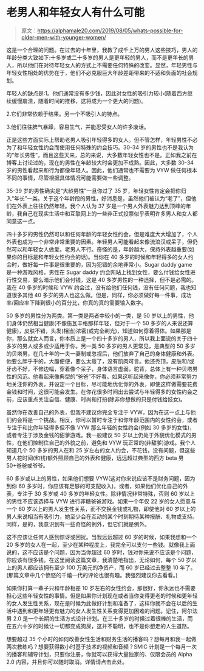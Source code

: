 # 老男人和年轻女人有什么可能

> 原文：<https://alphamale20.com/2019/08/05/whats-possible-for-older-men-with-younger-women/>

这是一个合理的问题。在过去的十年里，我教了成千上万的男人这些技巧，男人的年龄分类大致如下:十多岁或二十多岁的男人是更年轻的男人，而不是更年长的男人，所以他们在对待年轻女人的方式上不需要任何特殊的改变。显然，年轻男性与年轻女性相处的优势在于，他们不必克服巨大年龄差距带来的不适和负面的社会规划。

年轻人的缺点是:1。他们通常没有多少钱，因此对女性的吸引力较小(随着西方继续缓慢崩溃，随着时间的推移，这将成为一个更大的问题)。

2.它们非常依赖于结果。另一个不吸引人的特点。

3.他们往往脾气暴躁，容易生气，并能忍受女人的许多废话。

正是这些方面实际上帮助老男人吸引年轻得多的女人。但不管怎样，年轻男性不必为了和年轻女性约会而使用任何特殊的约会技巧。30-34 岁的男性也不是我认为的“年长男性”，而且这些天来，总的来说，大多数年轻女性也不是。正如我之前在博客上讨论过的，现在的男性在年龄较大时会更加不成熟。因此，大多数 30-34 岁的男性看起来和行为都像年轻人。因此，他们通常也不需要为 VYW 做任何根本不同的事情，尽管根据具体情况可能需要做一些调整。

35-39 岁的男性确实是“大龄男性”一旦你过了 35 岁，年轻女性肯定会把你归入“年长”一类。关于这个年龄段的男性，好消息是，虽然他们被认为“老了”，但他们在外表上往往仍然年轻。我个人认为 37 岁是一个男人外表魅力达到顶峰的年龄，我自己在现实生活中和互联网上的一些非正式投票似乎表明许多男人和女人都同意这一点。

四十多岁的男性仍然可以和任何年龄的年轻女性约会，但是难度大大增加了，个人外表也成为一个非常非常重要的因素。年轻男人可能看起来像流浪汉或呆子，但仍然可以和年轻女人做爱。老男人不行。奇怪的是，年龄越大，保持外表越重要(如果你的目标是和年轻女性约会的话)。当你在 40 多岁的时候和年轻得多的女人约会时，做好每一件事是很重要的，因为犯错的余地非常小。Sugar daddy game 是一种游戏风格，男性在 Sugar daddy 约会网站上找到女性，要么付钱给女性进行性交易，要么暗示他们会付钱，这是 40 多岁男性的一种选择，但不是必需的。我在 40 多岁的时候和 VYW 约会过，没有给他们任何钱，没有任何问题，我也知道很多其他 40 多岁的男人也这么做。但是，同样，你必须做好每一件事，成功率/回应率下降到很小的百分比，你真的真的需要输入数字。

50 多岁的男性分为两类。第一类是两者中较小的一类，是 50 岁以上的男性，他们身体仍然相当健康(不像施瓦辛格那样年轻，但对于一个 50 多岁的人来说还算健康)，皮肤不错，头发(相当)浓密(或完全剃光)，知道如何穿着得体。如果那是你，那么就女人而言，你本质上是一个四十多岁的男人，所以我上面说的关于四十多岁的男人或多或少适用于你。另一类 50 多岁的男人更常见，是典型的 50 多岁的贝塔男，在几十年的一夫一妻制或忽视后，他们放弃了自己的身体健康和外表。他要么胖乎乎的，大腹便便，要么太瘦了，没有肌肉可言。他还秃顶，皮肤和/或牙齿不好，不修边幅，穿着像个呆子，身体语言虚弱，驼背，总体上有一种贝塔男性的风范。他看起来像典型的“爸爸”不好看。如果这听起来像你，你必须非常努力地关注你的外表，并设定一个目标，尽可能地优化你的外表，即使这样做需要花费金钱和时间，这很可能会发生。在你花很多时间出去尝试与年轻得多的女性约会之前，应该重点关注自信、健康、时尚和打扮(除非你想做的只是付钱给妓女)。

虽然你在改善自己的外表，但我不建议你完全专注于 VYW，因为在这一点上与他们约会将是一个挑战。相反，你可以暂时专注于和你年龄范围内的女性约会，或者专注于和比你年轻得多但不像 VYW 那么年轻的女性约会(例如 30 多岁的女性)，或者专注于涉及金钱的甜爹游戏。我一般建议 50 岁以上仍处于外貌优化模式的男性，在他们控制住自己的外貌之前，避免和 VYW 玩正常的(非甜爹)游戏。我个人知道几个 50 多岁的男人在和 25 岁左右的女人约会，不花钱，没有问题，但这些男人花时间(和钱)额外照顾自己的外表和健康，远远超过典型的西方 beta 男 50+爸爸或爷爷。

60 多岁或以上的男性，如果他们想要 VYW(这对你来说应该不是财务问题，因为到你 60 多岁时，你应该有足够的可支配收入)，或者，如果他们优化自己的外表，专注于 30 多岁或 40 多岁的年轻女性。除非情况非常特殊，否则 60 岁以上的男性不应该选择与 VYW 进行非糖爸爸游戏。如果一个年仅 22 岁的女人愿意与一个 60 岁以上的男人发生性关系，而不交换金钱或礼物，即使他对 60 岁以上的男人来说相当有吸引力，她至少会在互动的某个时刻期待某种报酬、礼物或支持。同样，是的，我意识到有一些奇怪的例外，但它们就是例外。

这不应该让任何人感到惊讶或困扰。当我远远超过 60 岁的时候，如果我想和一个 20 多岁的女人在一起，至少在某种程度上，我完全可以支付一些钱。就像我上面说的，这不应该是个问题，因为当你超过 60 岁时，钱对你来说不应该是个问题，你应该有很多钱。在这里阅读这篇文章，我清楚地指出，无论如何，每个 50 岁以上的男人都应该拥有至少 100 万美元的净资产，而 60 岁已经过去整整 10 年了。(那篇文章中几个愤怒的千禧一代的评论也很有趣。我强烈建议你去看看。)

如果你打算一辈子只和年龄相差 10 岁左右的女性约会，那很好，你永远也不需要担心这些年轻女性的事情。但是如果你计划现在或者当你变得更老的时候和更年轻的女人发生性关系，现在是时候为此做好计划和准备了，这样你就不会在以后的生活中遇到和更年轻更有魅力的女人发生性关系变得更加困难的问题。记住，阿尔法男 2.0 是一个长期的生活方式设计计划。在三十多岁的时候过着很棒的生活，而在五六十岁的时候让一切都变成狗屎，这并不聪明，也不是你想走的人生道路。

想要超过 35 个小时的如何改善女性生活和财务生活的播客吗？想每月和我一起做两次教练吗？想要获得数小时基于技术的视频和音频？SMIC 计划是一个每月一次的播客和辅导计划，只要你注册，你就可以获得大量独家的、仅限会员的 Alpha 2.0 内容，并且你可以随时取消。详情请点击此处。